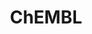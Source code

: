 ---
layout: default
bigquery: https://console.cloud.google.com/bigquery?p=patents-public-data&d=ebi_chembl&page=dataset
citation: '"The ChEMBL database in 2017." Anna Gaulton, Anne Hersey, Michał Nowotka,
  A Patrícia Bento, Jon Chambers, David Mendez, Prudence Mutowo, Francis Atkinson,
  Louisa J Bellis, Elena Cibrián-Uhalte, Mark Davies, Nathan Dedman, Anneli Karlsson,
  María Paula Magariños, John P Overington, George Papadatos, Ines Smit, Andrew R
  Leach Nucleic acids Research (2017) 45 (Database Issue), D945-D954'
contributors: European Bioinformatics Institute
cost: None
description: ChEMBL Data is a manually curated database of small molecules used in
  drug discovery, including information about existing patented drugs.
documentation: 'schema: https://www.ebi.ac.uk/chembl/db_schema


  '
last_edit: Mon, 04 Apr 2022 19:07:30 GMT
location: https://console.cloud.google.com/marketplace/product/google_patents_public_datasets/chembl
maintained_by: EMBL-EBI, an outstation of European Molecular Biology Laboratory
related_publications: '

  ChEMBL: towards direct deposition of bioassay data.


  Mendez D, Gaulton A, Bento AP, Chambers J, De Veij M, Félix E, Magariños MP, Mosquera
  JF, Mutowo P, Nowotka M, Gordillo-Marañón M, Hunter F, Junco L, Mugumbate G, Rodriguez-Lopez
  M, Atkinson F, Bosc N, Radoux CJ, Segura-Cabrera A, Hersey A, Leach AR.


  — Nucleic Acids Res. 2019; 47(D1):D930-D940. doi: 10.1093/nar/gky1075

  '
schema_fields: '[''publication_number'', ''authors'', ''compound_key'', ''relationship_type'',
  ''mc_target_accession'', ''predbind_id'', ''clo_id'', ''warning_id'', ''oral'',
  ''parent_molregno'', ''ddd_units'', ''assay_organism'', ''organism'', ''patent_use_code'',
  ''usan_stem_id'', ''metref_id'', ''indref_id'', ''who_extra'', ''status'', ''label'',
  ''level1_description'', ''assay_category'', ''data_validity_comment'', ''drugind_id'',
  ''withdrawn_flag'', ''acd_most_bpka'', ''doc_id'', ''protein_class_id'', ''ref_id'',
  ''warning_class'', ''updated_on'', ''molecular_mechanism'', ''l2'', ''mol_hrac_id'',
  ''co_stem_id'', ''src_description'', ''tissue_id'', ''std_act_id'', ''rtb'', ''definition'',
  ''molfile'', ''mec_id'', ''bei'', ''bto_id'', ''domain_type'', ''chebi_par_id'',
  ''mechanism_comment'', ''go_id'', ''component_id'', ''qudt_units'', ''cell_name'',
  ''black_box_warning'', ''mc_target_type'', ''level1'', ''trade_name'', ''who_name'',
  ''binding_site_comment'', ''l3'', ''comments'', ''frac_class_id'', ''mesh_id'',
  ''db_source'', ''company'', ''relationship'', ''warning_description'', ''standard_inchi_key'',
  ''set_name'', ''doc_type'', ''description'', ''mc_target_name'', ''compd_id'', ''site_name'',
  ''assay_cell_type'', ''assay_source'', ''component_type'', ''curated_by'', ''dosage_form'',
  ''structure_type'', ''units'', ''warning_country'', ''aromatic_rings'', ''prod_pat_id'',
  ''rgid'', ''relation'', ''l4'', ''component_synonym'', ''cx_logp'', ''parenteral'',
  ''doi'', ''cell_id'', ''sequence_md5sum'', ''level3'', ''first_page'', ''end_position'',
  ''hrac_code'', ''level4'', ''mw_freebase'', ''parent_id'', ''pathway_key'', ''targrel_id'',
  ''acd_logd'', ''record_id'', ''bao_id'', ''hba_lipinski'', ''tax_id'', ''level2'',
  ''standard_flag'', ''molecular_species'', ''irac_class_id'', ''job_id'', ''res_stem_id'',
  ''curation_comment'', ''drug_product_flag'', ''num_lipinski_ro5_violations'', ''l1'',
  ''warning_year'', ''hrac_class_id'', ''research_stem'', ''availability_type'', ''prodrug'',
  ''mechanism_of_action'', ''tid_fixed'', ''warnref_id'', ''polymer_flag'', ''activity_id'',
  ''ad_type'', ''ingredient'', ''submission_date'', ''start_position'', ''standard_value'',
  ''mc_organism'', ''issue'', ''substrate_record_id'', ''assay_strain'', ''ridx'',
  ''actsm_id'', ''biocomp_id'', ''ref_type'', ''patent_id'', ''assay_desc'', ''result_flag'',
  ''version'', ''warning_type'', ''protclasssyn_id'', ''smid'', ''action_type'', ''type'',
  ''cx_most_apka'', ''title'', ''journal'', ''usan_stem'', ''smarts'', ''aspect'',
  ''frac_code'', ''path'', ''value'', ''targcomp_id'', ''target_mapping'', ''assay_param_id'',
  ''drug_substance_flag'', ''activity_count'', ''alert_name'', ''src_id'', ''target_type'',
  ''cx_logd'', ''enzyme_name'', ''activity_comment'', ''assay_test_type'', ''chembl_id'',
  ''efo_id'', ''cell_source_tissue'', ''inorganic_flag'', ''uo_units'', ''last_page'',
  ''first_in_class'', ''domain_id'', ''stem'', ''selectivity_comment'', ''molregno'',
  ''mw_monoisotopic'', ''chirality'', ''comp_go_id'', ''source'', ''usan_substem'',
  ''usan_year'', ''cell_description'', ''num_ro5_violations'', ''nda_type'', ''class_type'',
  ''hba'', ''ddd_admr'', ''level2_description'', ''applicant_full_name'', ''cx_most_bpka'',
  ''heavy_atoms'', ''creation_date'', ''aidx'', ''text_value'', ''entity_type'', ''withdrawn_year'',
  ''pref_name'', ''first_approval'', ''assay_id'', ''qed_weighted'', ''parent_type'',
  ''published_type'', ''published_units'', ''lle'', ''assay_subcellular_fraction'',
  ''cell_source_tax_id'', ''abstract'', ''active_molregno'', ''related_tid'', ''ddd_value'',
  ''protein_class_synonym'', ''withdrawn_reason'', ''therapeutic_flag'', ''src_assay_id'',
  ''le'', ''ap_id'', ''domain_name'', ''max_phase'', ''stem_class'', ''uberon_id'',
  ''src_compound_id'', ''direct_interaction'', ''previous_company'', ''caloha_id'',
  ''withdrawn_country'', ''standard_type'', ''dosed_ingredient'', ''helm_notation'',
  ''potential_duplicate'', ''mecref_id'', ''route'', ''normal_range_max'', ''mol_atc_id'',
  ''psa'', ''last_active'', ''l5'', ''sei'', ''volume'', ''target_desc'', ''molecule_type'',
  ''num_alerts'', ''priority'', ''cidx'', ''product_id'', ''upper_value'', ''cell_ontology_id'',
  ''orig_description'', ''standard_text_value'', ''level4_description'', ''mol_irac_id'',
  ''disease_efficacy'', ''full_mwt'', ''hbd'', ''l8'', ''idx'', ''indication_class'',
  ''source_domain_id'', ''as_id'', ''canonical_smiles'', ''natural_product'', ''parent_go_id'',
  ''pchembl_value'', ''acd_logp'', ''tbl'', ''ddd_id'', ''relationship_desc'', ''pathway_id'',
  ''ass_cls_map_id'', ''met_conversion'', ''metabolite_record_id'', ''alert_set_id'',
  ''standard_relation'', ''pubmed_id'', ''sitecomp_id'', ''normal_range_min'', ''site_id'',
  ''mc_tax_id'', ''drug_record_id'', ''assay_tissue'', ''atc_code'', ''parameter_value'',
  ''level5'', ''usan_stem_definition'', ''oc_id'', ''cellosaurus_id'', ''standard_upper_value'',
  ''withdrawn_class'', ''toid'', ''level3_description'', ''mutation'', ''accession'',
  ''ddd_comment'', ''mol_frac_id'', ''molsyn_id'', ''domain_description'', ''innovator_company'',
  ''major_class'', ''parameter_type'', ''published_value'', ''tid'', ''active_ingredient'',
  ''confidence_score'', ''syn_type'', ''standard_inchi'', ''ro3_pass'', ''compound_name'',
  ''cell_source_organism'', ''approval_date'', ''patent_expire_date'', ''irac_code'',
  ''mesh_heading'', ''acd_most_apka'', ''bao_format'', ''compsyn_id'', ''variant_id'',
  ''assay_type'', ''patent_no'', ''species_group_flag'', ''standard_units'', ''alogp'',
  ''formulation_id'', ''entity_id'', ''confidence'', ''cl_lincs_id'', ''isoform'',
  ''short_name'', ''bao_endpoint'', ''hbd_lipinski'', ''annotation'', ''assay_class_id'',
  ''ref_url'', ''updated_by'', ''class_level'', ''cpd_str_alert_id'', ''protein_class_desc'',
  ''l6'', ''efo_term'', ''homologue'', ''comp_class_id'', ''topical'', ''met_id'',
  ''l7'', ''src_short_name'', ''downgraded'', ''country'', ''alert_id'', ''year'',
  ''max_phase_for_ind'', ''subgroup'', ''stat'', ''synonyms'', ''met_comment'', ''strength'',
  ''db_version'', ''assay_tax_id'', ''log_id'', ''full_molformula'', ''enzyme_tid'',
  ''site_residues'', ''name'', ''prediction_method'', ''sequence'', ''delist_flag'',
  ''published_relation'']'
shortname: chembl
tags:
- biotechnology
- health
- chemical
- bioinformatics
- medical
terms_of_use: CC BY-SA 3.0
title: ChEMBL
uuid: e232a192-965c-4ec9-904c-155b6dfe56c5
---